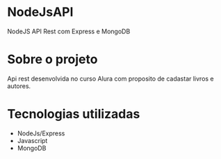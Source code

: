 # NodeJsAPI
NodeJS API Rest com Express e MongoDB

# Sobre o projeto

Api rest desenvolvida no curso Alura com proposito de cadastar livros e autores. 

# Tecnologias utilizadas 
- NodeJs/Express
- Javascript
- MongoDB

